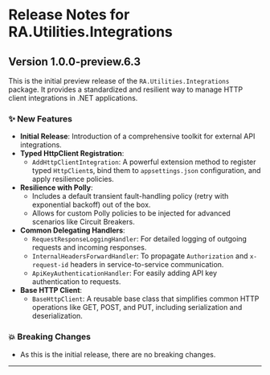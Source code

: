 # Release Notes for RA.Utilities.Integrations

## Version 1.0.0-preview.6.3

This is the initial preview release of the `RA.Utilities.Integrations` package. It provides a standardized and resilient way to manage HTTP client integrations in .NET applications.

### ✨ New Features

*   **Initial Release**: Introduction of a comprehensive toolkit for external API integrations.
*   **Typed HttpClient Registration**:
    *   `AddHttpClientIntegration`: A powerful extension method to register typed `HttpClient`s, bind them to `appsettings.json` configuration, and apply resilience policies.
*   **Resilience with Polly**:
    *   Includes a default transient fault-handling policy (retry with exponential backoff) out of the box.
    *   Allows for custom Polly policies to be injected for advanced scenarios like Circuit Breakers.
*   **Common Delegating Handlers**:
    *   `RequestResponseLoggingHandler`: For detailed logging of outgoing requests and incoming responses.
    *   `InternalHeadersForwardHandler`: To propagate `Authorization` and `x-request-id` headers in service-to-service communication.
    *   `ApiKeyAuthenticationHandler`: For easily adding API key authentication to requests.
*   **Base HTTP Client**:
    *   `BaseHttpClient`: A reusable base class that simplifies common HTTP operations like GET, POST, and PUT, including serialization and deserialization.

### 💥 Breaking Changes

*   As this is the initial release, there are no breaking changes.

---
